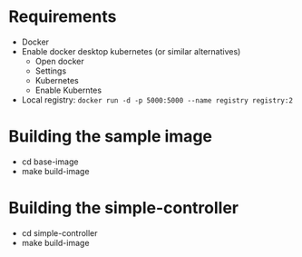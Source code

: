 # Requirements

- Docker
- Enable docker desktop kubernetes (or similar alternatives)
  - Open docker
  - Settings
  - Kubernetes
  - Enable Kuberntes
- Local registry: `docker run -d -p 5000:5000 --name registry registry:2`

# Building the sample image

- cd base-image
- make build-image

# Building the simple-controller

- cd simple-controller
- make build-image
